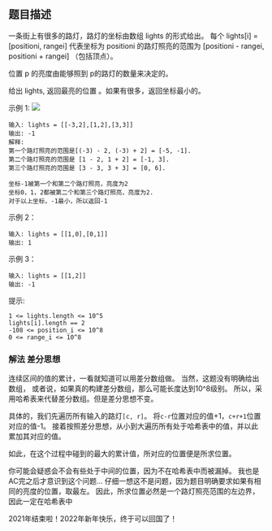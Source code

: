 ## 题目描述
一条街上有很多的路灯，路灯的坐标由数组 lights 的形式给出。 每个 lights[i] = [positioni, rangei] 代表坐标为 positioni 的路灯照亮的范围为 [positioni - rangei, positioni + rangei] （包括顶点）。

位置 p 的亮度由能够照到 p的路灯的数量来决定的。

给出 lights, 返回最亮的位置 。如果有很多，返回坐标最小的。

示例 1:
![](https://assets.leetcode.com/uploads/2021/09/28/image-20210928155140-1.png)
```
输入: lights = [[-3,2],[1,2],[3,3]]
输出: -1
解释:
第一个路灯照亮的范围是[(-3) - 2, (-3) + 2] = [-5, -1].
第二个路灯照亮的范围是 [1 - 2, 1 + 2] = [-1, 3].
第三个路灯照亮的范围是 [3 - 3, 3 + 3] = [0, 6].

坐标-1被第一个和第二个路灯照亮，亮度为2
坐标0，1，2都被第二个和第三个路灯照亮，亮度为2.
对于以上坐标，-1最小，所以返回-1
```
示例 2：
```
输入: lights = [[1,0],[0,1]]
输出: 1
```
示例 3：
```
输入: lights = [[1,2]]
输出: -1
```

提示:
```
1 <= lights.length <= 10^5
lights[i].length == 2
-108 <= position_i <= 10^8
0 <= range_i <= 10^8
```

### 解法 差分思想
连续区间的值的累计，一看就知道可以用差分数组做。
当然，这题没有明确给出数组，
或者说，如果真的构建差分数组，那么可能长度达到10^8级别。
所以，采用哈希表来代替差分数组。但是差分思想不变。

具体的，我们先遍历所有输入的路灯`[c, r]`。
将`c-r`位置对应的值+1，`c+r+1`位置对应的值-1。
接着按照差分思想，从小到大遍历所有处于哈希表中的值，并以此累加其对应的值。

如此，在这个过程中碰到的最大的累计值，所对应的位置便是所求位置。

你可能会疑惑会不会有些处于中间的位置，因为不在哈希表中而被漏掉。
我也是AC完之后才意识到这个问题…
仔细一想这不是问题，因为题目明确要求如果有相同的亮度的位置，取最左。
因此，所求位置必然是一个路灯照亮范围的左边界，因此一定在哈希表中

2021年结束啦！2022年新年快乐，终于可以回国了！